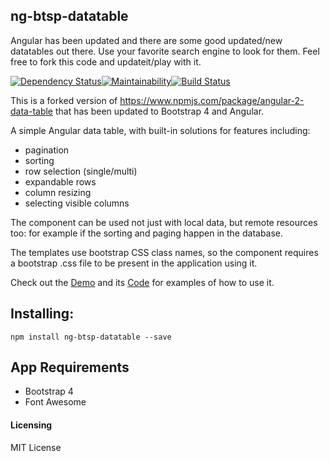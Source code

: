 ## ng-btsp-datatable

Angular has been updated and there are some good updated/new datatables out there. Use your favorite search engine to look for them. Feel free to fork this code and updateit/play with it. 

[![Dependency Status](https://www.versioneye.com/user/projects/59efeb5a15f0d71dd281af2e/badge.svg?style=flat-square)](https://www.versioneye.com/user/projects/59efeb5a15f0d71dd281af2e)[![Maintainability](https://api.codeclimate.com/v1/badges/16da90739885686711a3/maintainability)](https://codeclimate.com/github/afermon/angular-4-data-table-bootstrap-4/maintainability)[![Build Status](https://travis-ci.org/afermon/angular-4-data-table-bootstrap-4.svg?branch=master)](https://travis-ci.org/afermon/angular-4-data-table-bootstrap-4)

This is a forked version of https://www.npmjs.com/package/angular-2-data-table that has been updated to Bootstrap 4 and Angular.

A simple Angular data table, with built-in solutions for features including:

* pagination
* sorting
* row selection (single/multi)
* expandable rows
* column resizing
* selecting visible columns

The component can be used not just with local data, but remote resources too: for example if the sorting and paging happen in the database.

The templates use bootstrap CSS class names, so the component requires a bootstrap .css file to be present in the application using it.

Check out the [Demo](https://afermon.github.io/angular-4-data-table-bootstrap-4-demo) and its [Code](https://github.com/afermon/angular-4-data-table-bootstrap-4-demo) for examples of how to use it.

## Installing:
`npm install ng-btsp-datatable --save`

## App Requirements
* Bootstrap 4
* Font Awesome 

#### Licensing
MIT License
